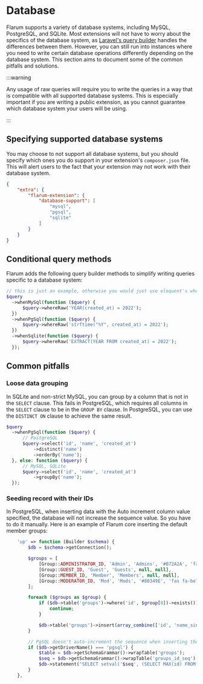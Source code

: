 # Database

Flarum supports a variety of database systems, including MySQL, PostgreSQL, and SQLite. Most extensions will not have to worry about the specifics of the database system, as [Laravel's query builder](https://laravel.com/docs/10.x/queries) handles the differences between them. However, you can still run into instances where you need to write certain database operations differently depending on the database system. This section aims to document some of the common pitfalls and solutions.

:::warning

Any usage of raw queries will require you to write the queries in a way that is compatible with all supported database systems. This is especially important if you are writing a public extension, as you cannot guarantee which database system your users will be using.

:::

## Specifying supported database systems

You may choose to not support all database systems, but you should specify which ones you do support in your extension's `composer.json` file. This will alert users to the fact that your extension may not work with their database system.

```json
{
    "extra": {
        "flarum-extension": {
            "database-support": [
                "mysql",
                "pgsql",
                "sqlite"
            ]
        }
    }
}
```

## Conditional query methods

Flarum adds the following query builder methods to simplify writing queries specific to a database system:

```php
// this is just an example, otherwise you would just use eloquent's whereYear method.
$query
  ->whenMySql(function ($query) {
      $query->whereRaw('YEAR(created_at) = 2022');
  })
  ->whenPgSql(function ($query) {
      $query->whereRaw('strftime("%Y", created_at) = 2022');
  })
  ->whenSqlite(function ($query) {
      $query->whereRaw('EXTRACT(YEAR FROM created_at) = 2022');
  });
```

## Common pitfalls

### Loose data grouping

In SQLite and non-strict MySQL, you can group by a column that is not in the `SELECT` clause. This fails in PostgreSQL, which requires all columns in the `SELECT` clause to be in the `GROUP BY` clause. In PostgreSQL, you can use the `DISTINCT ON` clause to achieve the same result.

```php
$query
  ->whenPgSql(function ($query) {
      // PostgreSQL
      $query->select('id', 'name', 'created_at')
          ->distinct('name')
          ->orderBy('name');
  }, else: function ($query) {
      // MySQL, SQLite
      $query->select('id', 'name', 'created_at')
          ->groupBy('name');
  });
```

### Seeding record with their IDs

In PostgreSQL, when inserting data with the Auto increment column value specified, the database will not increase the sequence value. So you have to do it manually. Here is an example of Flarum core inserting the default member groups:

```php
    'up' => function (Builder $schema) {
        $db = $schema->getConnection();

        $groups = [
            [Group::ADMINISTRATOR_ID, 'Admin', 'Admins', '#B72A2A', 'fas fa-wrench'],
            [Group::GUEST_ID, 'Guest', 'Guests', null, null],
            [Group::MEMBER_ID, 'Member', 'Members', null, null],
            [Group::MODERATOR_ID, 'Mod', 'Mods', '#80349E', 'fas fa-bolt']
        ];

        foreach ($groups as $group) {
            if ($db->table('groups')->where('id', $group[0])->exists()) {
                continue;
            }

            $db->table('groups')->insert(array_combine(['id', 'name_singular', 'name_plural', 'color', 'icon'], $group));
        }

        // PgSQL doesn't auto-increment the sequence when inserting the IDs manually.
        if ($db->getDriverName() === 'pgsql') {
            $table = $db->getSchemaGrammar()->wrapTable('groups');
            $seq = $db->getSchemaGrammar()->wrapTable('groups_id_seq');
            $db->statement("SELECT setval('$seq', (SELECT MAX(id) FROM $table))");
        }
    },
```
